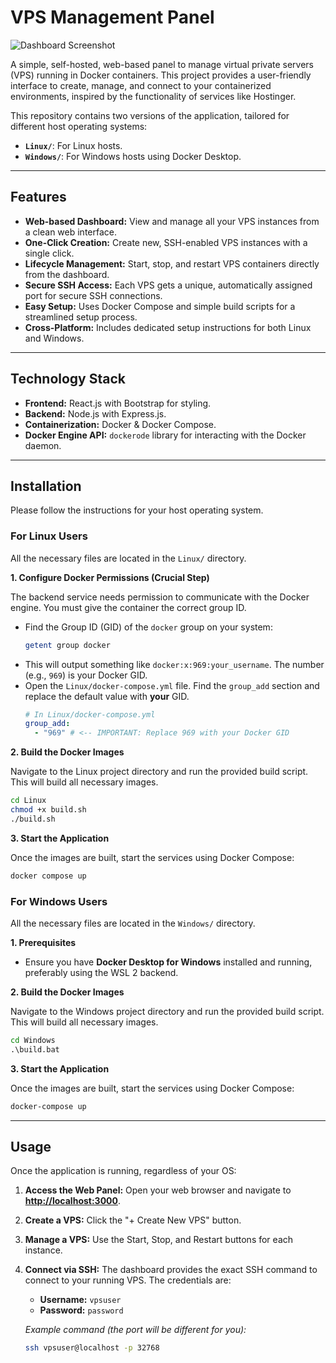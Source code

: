 # VPS Management Panel

![Dashboard Screenshot](https://i.imgur.com/9d4AVo9.png)

A simple, self-hosted, web-based panel to manage virtual private servers (VPS) running in Docker containers. This project provides a user-friendly interface to create, manage, and connect to your containerized environments, inspired by the functionality of services like Hostinger.

This repository contains two versions of the application, tailored for different host operating systems:
-   **`Linux/`**: For Linux hosts.
-   **`Windows/`**: For Windows hosts using Docker Desktop.

---

## Features

-   **Web-based Dashboard:** View and manage all your VPS instances from a clean web interface.
-   **One-Click Creation:** Create new, SSH-enabled VPS instances with a single click.
-   **Lifecycle Management:** Start, stop, and restart VPS containers directly from the dashboard.
-   **Secure SSH Access:** Each VPS gets a unique, automatically assigned port for secure SSH connections.
-   **Easy Setup:** Uses Docker Compose and simple build scripts for a streamlined setup process.
-   **Cross-Platform:** Includes dedicated setup instructions for both Linux and Windows.

---

## Technology Stack

-   **Frontend:** React.js with Bootstrap for styling.
-   **Backend:** Node.js with Express.js.
-   **Containerization:** Docker & Docker Compose.
-   **Docker Engine API:** `dockerode` library for interacting with the Docker daemon.

---

## Installation

Please follow the instructions for your host operating system.

### For Linux Users

All the necessary files are located in the `Linux/` directory.

**1. Configure Docker Permissions (Crucial Step)**

The backend service needs permission to communicate with the Docker engine. You must give the container the correct group ID.

-   Find the Group ID (GID) of the `docker` group on your system:
    ```bash
    getent group docker
    ```
-   This will output something like `docker:x:969:your_username`. The number (e.g., `969`) is your Docker GID.
-   Open the `Linux/docker-compose.yml` file. Find the `group_add` section and replace the default value with **your** GID.
    ```yaml
    # In Linux/docker-compose.yml
    group_add:
      - "969" # <-- IMPORTANT: Replace 969 with your Docker GID
    ```

**2. Build the Docker Images**

Navigate to the Linux project directory and run the provided build script. This will build all necessary images.

```bash
cd Linux
chmod +x build.sh
./build.sh
```

**3. Start the Application**

Once the images are built, start the services using Docker Compose:

```bash
docker compose up
```

### For Windows Users

All the necessary files are located in the `Windows/` directory.

**1. Prerequisites**

-   Ensure you have **Docker Desktop for Windows** installed and running, preferably using the WSL 2 backend.

**2. Build the Docker Images**

Navigate to the Windows project directory and run the provided build script. This will build all necessary images.

```cmd
cd Windows
.\build.bat
```

**3. Start the Application**

Once the images are built, start the services using Docker Compose:

```cmd
docker-compose up
```

---

## Usage

Once the application is running, regardless of your OS:

1.  **Access the Web Panel:** Open your web browser and navigate to **[http://localhost:3000](http://localhost:3000)**.

2.  **Create a VPS:** Click the "+ Create New VPS" button.

3.  **Manage a VPS:** Use the Start, Stop, and Restart buttons for each instance.

4.  **Connect via SSH:** The dashboard provides the exact SSH command to connect to your running VPS. The credentials are:
    -   **Username:** `vpsuser`
    -   **Password:** `password`

    *Example command (the port will be different for you):*
    ```bash
    ssh vpsuser@localhost -p 32768
    ```
